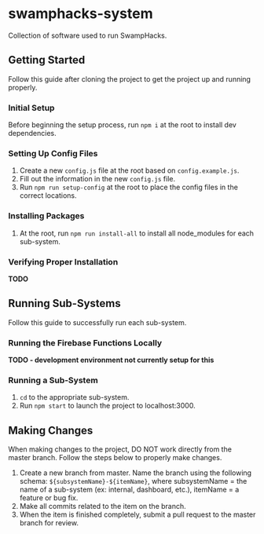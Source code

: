 # swamphacks-system
Collection of software used to run SwampHacks.

## Getting Started
Follow this guide after cloning the project to get the project up and running properly.

### Initial Setup
Before beginning the setup process, run `npm i` at the root to install dev dependencies.

### Setting Up Config Files
1. Create a new `config.js` file at the root based on `config.example.js`.
2. Fill out the information in the new `config.js` file.
3. Run `npm run setup-config` at the root to place the config files in the correct locations.

### Installing Packages
1. At the root, run `npm run install-all` to install all node_modules for each sub-system.

### Verifying Proper Installation
**TODO**

## Running Sub-Systems
Follow this guide to successfully run each sub-system.

### Running the Firebase Functions Locally
**TODO - development environment not currently setup for this**

### Running a Sub-System
1. `cd` to the appropriate sub-system.
2. Run `npm start` to launch the project to localhost:3000.

## Making Changes
When making changes to the project, DO NOT work directly from the master branch. Follow the steps below to properly make changes.
1. Create a new branch from master. Name the branch using the following schema: `${subsystemName}-${itemName}`, where subsystemName = the name of a sub-system (ex: internal, dashboard, etc.), itemName = a feature or bug fix.
2. Make all commits related to the item on the branch.
3. When the item is finished completely, submit a pull request to the master branch for review.
